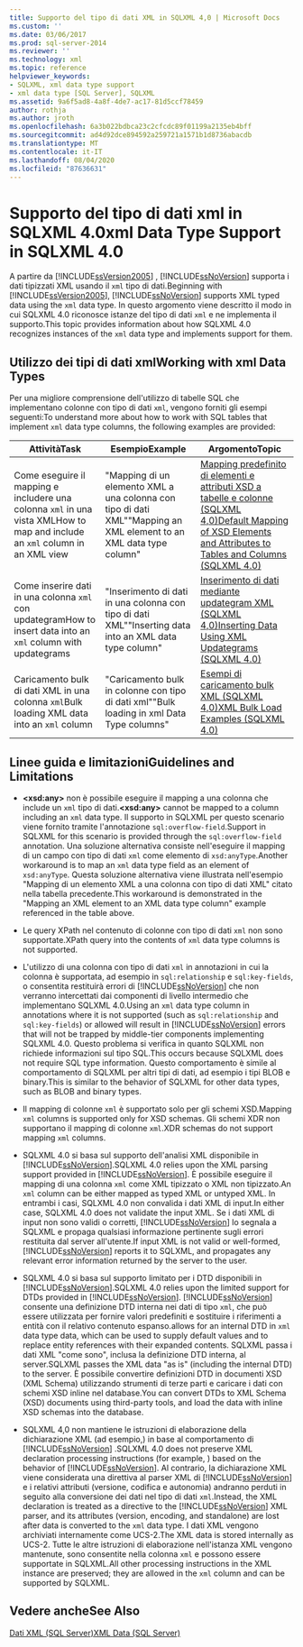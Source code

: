 ```yaml
---
title: Supporto del tipo di dati XML in SQLXML 4,0 | Microsoft Docs
ms.custom: ''
ms.date: 03/06/2017
ms.prod: sql-server-2014
ms.reviewer: ''
ms.technology: xml
ms.topic: reference
helpviewer_keywords:
- SQLXML, xml data type support
- xml data type [SQL Server], SQLXML
ms.assetid: 9a6f5ad8-4a8f-4de7-ac17-81d5ccf78459
author: rothja
ms.author: jroth
ms.openlocfilehash: 6a3b022bdbca23c2cfcdc89f01199a2135eb4bff
ms.sourcegitcommit: ad4d92dce894592a259721a1571b1d8736abacdb
ms.translationtype: MT
ms.contentlocale: it-IT
ms.lasthandoff: 08/04/2020
ms.locfileid: "87636631"
---
```

# <a name="xml-data-type-support-in-sqlxml-40"></a><span data-ttu-id="f0ec5-102">Supporto del tipo di dati xml in SQLXML 4.0</span><span class="sxs-lookup"><span data-stu-id="f0ec5-102">xml Data Type Support in SQLXML 4.0</span></span>
  <span data-ttu-id="f0ec5-103">A partire da [!INCLUDE[ssVersion2005](../../includes/ssversion2005-md.md)] , [!INCLUDE[ssNoVersion](../../includes/ssnoversion-md.md)] supporta i dati tipizzati XML usando il `xml` tipo di dati.</span><span class="sxs-lookup"><span data-stu-id="f0ec5-103">Beginning with [!INCLUDE[ssVersion2005](../../includes/ssversion2005-md.md)], [!INCLUDE[ssNoVersion](../../includes/ssnoversion-md.md)] supports XML typed data using the `xml` data type.</span></span> <span data-ttu-id="f0ec5-104">In questo argomento viene descritto il modo in cui SQLXML 4.0 riconosce istanze del tipo di dati `xml` e ne implementa il supporto.</span><span class="sxs-lookup"><span data-stu-id="f0ec5-104">This topic provides information about how SQLXML 4.0 recognizes instances of the `xml` data type and implements support for them.</span></span>  
  
## <a name="working-with-xml-data-types"></a><span data-ttu-id="f0ec5-105">Utilizzo dei tipi di dati xml</span><span class="sxs-lookup"><span data-stu-id="f0ec5-105">Working with xml Data Types</span></span>  
 <span data-ttu-id="f0ec5-106">Per una migliore comprensione dell'utilizzo di tabelle SQL che implementano colonne con tipo di dati `xml`, vengono forniti gli esempi seguenti:</span><span class="sxs-lookup"><span data-stu-id="f0ec5-106">To understand more about how to work with SQL tables that implement `xml` data type columns, the following examples are provided:</span></span>  
  
|<span data-ttu-id="f0ec5-107">Attività</span><span class="sxs-lookup"><span data-stu-id="f0ec5-107">Task</span></span>|<span data-ttu-id="f0ec5-108">Esempio</span><span class="sxs-lookup"><span data-stu-id="f0ec5-108">Example</span></span>|<span data-ttu-id="f0ec5-109">Argomento</span><span class="sxs-lookup"><span data-stu-id="f0ec5-109">Topic</span></span>|  
|----------|-------------|-----------|  
|<span data-ttu-id="f0ec5-110">Come eseguire il mapping e includere una colonna `xml` in una vista XML</span><span class="sxs-lookup"><span data-stu-id="f0ec5-110">How to map and include an `xml` column in an XML view</span></span>|<span data-ttu-id="f0ec5-111">"Mapping di un elemento XML a una colonna con tipo di dati XML"</span><span class="sxs-lookup"><span data-stu-id="f0ec5-111">"Mapping an XML element to an XML data type column"</span></span>|[<span data-ttu-id="f0ec5-112">Mapping predefinito di elementi e attributi XSD a tabelle e colonne &#40;SQLXML 4,0&#41;</span><span class="sxs-lookup"><span data-stu-id="f0ec5-112">Default Mapping of XSD Elements and Attributes to Tables and Columns &#40;SQLXML 4.0&#41;</span></span>](../sqlxml-annotated-xsd-schemas-using/default-mapping-of-xsd-elements-and-attributes-to-tables-and-columns-sqlxml-4-0.md)|  
|<span data-ttu-id="f0ec5-113">Come inserire dati in una colonna `xml` con updategram</span><span class="sxs-lookup"><span data-stu-id="f0ec5-113">How to insert data into an `xml` column with updategrams</span></span>|<span data-ttu-id="f0ec5-114">"Inserimento di dati in una colonna con tipo di dati XML"</span><span class="sxs-lookup"><span data-stu-id="f0ec5-114">"Inserting data into an XML data type column"</span></span>|[<span data-ttu-id="f0ec5-115">Inserimento di dati mediante updategram XML &#40;SQLXML 4,0&#41;</span><span class="sxs-lookup"><span data-stu-id="f0ec5-115">Inserting Data Using XML Updategrams &#40;SQLXML 4.0&#41;</span></span>](../sqlxml-annotated-xsd-schemas-xpath-queries/updategrams/inserting-data-using-xml-updategrams-sqlxml-4-0.md)|  
|<span data-ttu-id="f0ec5-116">Caricamento bulk di dati XML in una colonna `xml`</span><span class="sxs-lookup"><span data-stu-id="f0ec5-116">Bulk loading XML data into an `xml` column</span></span>|<span data-ttu-id="f0ec5-117">"Caricamento bulk in colonne con tipo di dati xml"</span><span class="sxs-lookup"><span data-stu-id="f0ec5-117">"Bulk loading in xml Data Type columns"</span></span>|[<span data-ttu-id="f0ec5-118">Esempi di caricamento bulk XML &#40;SQLXML 4,0&#41;</span><span class="sxs-lookup"><span data-stu-id="f0ec5-118">XML Bulk Load Examples &#40;SQLXML 4.0&#41;</span></span>](../sqlxml-annotated-xsd-schemas-xpath-queries/bulk-load-xml/xml-bulk-load-examples-sqlxml-4-0.md)|  
  
## <a name="guidelines-and-limitations"></a><span data-ttu-id="f0ec5-119">Linee guida e limitazioni</span><span class="sxs-lookup"><span data-stu-id="f0ec5-119">Guidelines and Limitations</span></span>  
  
-   <span data-ttu-id="f0ec5-120">**\<xsd:any>** non è possibile eseguire il mapping a una colonna che include un `xml` tipo di dati.</span><span class="sxs-lookup"><span data-stu-id="f0ec5-120">**\<xsd:any>** cannot be mapped to a column including an `xml` data type.</span></span> <span data-ttu-id="f0ec5-121">Il supporto in SQLXML per questo scenario viene fornito tramite l'annotazione `sql:overflow-field`.</span><span class="sxs-lookup"><span data-stu-id="f0ec5-121">Support in SQLXML for this scenario is provided through the `sql:overflow-field` annotation.</span></span> <span data-ttu-id="f0ec5-122">Una soluzione alternativa consiste nell'eseguire il mapping di un campo con tipo di dati `xml` come elemento di `xsd:anyType`.</span><span class="sxs-lookup"><span data-stu-id="f0ec5-122">Another workaround is to map an `xml` data type field as an element of `xsd:anyType`.</span></span> <span data-ttu-id="f0ec5-123">Questa soluzione alternativa viene illustrata nell'esempio "Mapping di un elemento XML a una colonna con tipo di dati XML" citato nella tabella precedente.</span><span class="sxs-lookup"><span data-stu-id="f0ec5-123">This workaround is demonstrated in the "Mapping an XML element to an XML data type column" example referenced in the table above.</span></span>  
  
-   <span data-ttu-id="f0ec5-124">Le query XPath nel contenuto di colonne con tipo di dati `xml` non sono supportate.</span><span class="sxs-lookup"><span data-stu-id="f0ec5-124">XPath query into the contents of `xml` data type columns is not supported.</span></span>  
  
-   <span data-ttu-id="f0ec5-125">L'utilizzo di una colonna con tipo di dati `xml` in annotazioni in cui la colonna è supportata, ad esempio in `sql:relationship` e `sql:key-fields`, o consentita restituirà errori di [!INCLUDE[ssNoVersion](../../includes/ssnoversion-md.md)] che non verranno intercettati dai componenti di livello intermedio che implementano SQLXML 4.0.</span><span class="sxs-lookup"><span data-stu-id="f0ec5-125">Using an `xml` data type column in annotations where it is not supported (such as `sql:relationship` and `sql:key-fields`) or allowed will result in [!INCLUDE[ssNoVersion](../../includes/ssnoversion-md.md)] errors that will not be trapped by middle-tier components implementing SQLXML 4.0.</span></span> <span data-ttu-id="f0ec5-126">Questo problema si verifica in quanto SQLXML non richiede informazioni sul tipo SQL.</span><span class="sxs-lookup"><span data-stu-id="f0ec5-126">This occurs because SQLXML does not require SQL type information.</span></span> <span data-ttu-id="f0ec5-127">Questo comportamento è simile al comportamento di SQLXML per altri tipi di dati, ad esempio i tipi BLOB e binary.</span><span class="sxs-lookup"><span data-stu-id="f0ec5-127">This is similar to the behavior of SQLXML for other data types, such as BLOB and binary types.</span></span>  
  
-   <span data-ttu-id="f0ec5-128">Il mapping di colonne `xml` è supportato solo per gli schemi XSD.</span><span class="sxs-lookup"><span data-stu-id="f0ec5-128">Mapping `xml` columns is supported only for XSD schemas.</span></span> <span data-ttu-id="f0ec5-129">Gli schemi XDR non supportano il mapping di colonne `xml`.</span><span class="sxs-lookup"><span data-stu-id="f0ec5-129">XDR schemas do not support mapping `xml` columns.</span></span>  
  
-   <span data-ttu-id="f0ec5-130">SQLXML 4.0 si basa sul supporto dell'analisi XML disponibile in [!INCLUDE[ssNoVersion](../../includes/ssnoversion-md.md)].</span><span class="sxs-lookup"><span data-stu-id="f0ec5-130">SQLXML 4.0 relies upon the XML parsing support provided in [!INCLUDE[ssNoVersion](../../includes/ssnoversion-md.md)].</span></span> <span data-ttu-id="f0ec5-131">È possibile eseguire il mapping di una colonna `xml` come XML tipizzato o XML non tipizzato.</span><span class="sxs-lookup"><span data-stu-id="f0ec5-131">An `xml` column can be either mapped as typed XML or untyped XML.</span></span> <span data-ttu-id="f0ec5-132">In entrambi i casi, SQLXML 4.0 non convalida i dati XML di input.</span><span class="sxs-lookup"><span data-stu-id="f0ec5-132">In either case, SQLXML 4.0 does not validate the input XML.</span></span>  <span data-ttu-id="f0ec5-133">Se i dati XML di input non sono validi o corretti, [!INCLUDE[ssNoVersion](../../includes/ssnoversion-md.md)] lo segnala a SQLXML e propaga qualsiasi informazione pertinente sugli errori restituita dal server all'utente.</span><span class="sxs-lookup"><span data-stu-id="f0ec5-133">If input XML is not valid or well-formed, [!INCLUDE[ssNoVersion](../../includes/ssnoversion-md.md)] reports it to SQLXML, and propagates any relevant error information returned by the server to the user.</span></span>  
  
-   <span data-ttu-id="f0ec5-134">SQLXML 4.0 si basa sul supporto limitato per i DTD disponibili in [!INCLUDE[ssNoVersion](../../includes/ssnoversion-md.md)].</span><span class="sxs-lookup"><span data-stu-id="f0ec5-134">SQLXML 4.0 relies upon the limited support for DTDs provided in [!INCLUDE[ssNoVersion](../../includes/ssnoversion-md.md)].</span></span> [!INCLUDE[ssNoVersion](../../includes/ssnoversion-md.md)] <span data-ttu-id="f0ec5-135">consente una definizione DTD interna nei dati di tipo `xml`, che può essere utilizzata per fornire valori predefiniti e sostituire i riferimenti a entità con il relativo contenuto espanso.</span><span class="sxs-lookup"><span data-stu-id="f0ec5-135">allows for an internal DTD in `xml` data type data, which can be used to supply default values and to replace entity references with their expanded contents.</span></span> <span data-ttu-id="f0ec5-136">SQLXML passa i dati XML "come sono", inclusa la definizione DTD interna, al server.</span><span class="sxs-lookup"><span data-stu-id="f0ec5-136">SQLXML passes the XML data "as is" (including the internal DTD) to the server.</span></span> <span data-ttu-id="f0ec5-137">È possibile convertire definizioni DTD in documenti XSD (XML Schema) utilizzando strumenti di terze parti e caricare i dati con schemi XSD inline nel database.</span><span class="sxs-lookup"><span data-stu-id="f0ec5-137">You can convert DTDs to XML Schema (XSD) documents using third-party tools, and load the data with inline XSD schemas into the database.</span></span>  
  
-   <span data-ttu-id="f0ec5-138">SQLXML 4,0 non mantiene le istruzioni di elaborazione della dichiarazione XML (ad esempio,) in base al comportamento di [!INCLUDE[ssNoVersion](../../includes/ssnoversion-md.md)] .</span><span class="sxs-lookup"><span data-stu-id="f0ec5-138">SQLXML 4.0 does not preserve XML declaration processing instructions (for example, ) based on the behavior of [!INCLUDE[ssNoVersion](../../includes/ssnoversion-md.md)].</span></span> <span data-ttu-id="f0ec5-139">Al contrario, la dichiarazione XML viene considerata una direttiva al parser XML di [!INCLUDE[ssNoVersion](../../includes/ssnoversion-md.md)] e i relativi attributi (versione, codifica e autonomia) andranno perduti in seguito alla conversione dei dati nel tipo di dati `xml`.</span><span class="sxs-lookup"><span data-stu-id="f0ec5-139">Instead, the XML declaration is treated as a directive to the [!INCLUDE[ssNoVersion](../../includes/ssnoversion-md.md)] XML parser, and its attributes (version, encoding, and standalone) are lost after data is converted to the `xml` data type.</span></span> <span data-ttu-id="f0ec5-140">I dati XML vengono archiviati internamente come UCS-2.</span><span class="sxs-lookup"><span data-stu-id="f0ec5-140">The XML data is stored internally as UCS-2.</span></span> <span data-ttu-id="f0ec5-141">Tutte le altre istruzioni di elaborazione nell'istanza XML vengono mantenute, sono consentite nella colonna `xml` e possono essere supportate in SQLXML.</span><span class="sxs-lookup"><span data-stu-id="f0ec5-141">All other processing instructions in the XML instance are preserved; they are allowed in the `xml` column and can be supported by SQLXML.</span></span>  
  
## <a name="see-also"></a><span data-ttu-id="f0ec5-142">Vedere anche</span><span class="sxs-lookup"><span data-stu-id="f0ec5-142">See Also</span></span>  
 [<span data-ttu-id="f0ec5-143">Dati XML &#40;SQL Server&#41;</span><span class="sxs-lookup"><span data-stu-id="f0ec5-143">XML Data &#40;SQL Server&#41;</span></span>](../xml/xml-data-sql-server.md)  
  
  
